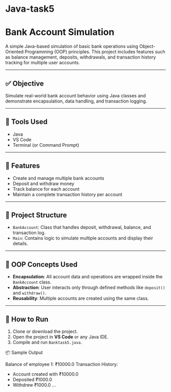 # Java-task5
# Bank Account Simulation

A simple Java-based simulation of basic bank operations using Object-Oriented Programming (OOP) principles. This project includes features such as balance management, deposits, withdrawals, and transaction history tracking for multiple user accounts.

---

## ✅ Objective

Simulate real-world bank account behavior using Java classes and demonstrate encapsulation, data handling, and transaction logging.

---

## 🔧 Tools Used

- Java
- VS Code
- Terminal (or Command Prompt)

---

## 🚀 Features

- Create and manage multiple bank accounts
- Deposit and withdraw money
- Track balance for each account
- Maintain a complete transaction history per account

---

## 📁 Project Structure

- `BankAccount`: Class that handles deposit, withdrawal, balance, and transaction log.
- `Main`: Contains logic to simulate multiple accounts and display their details.

---

## 🧠 OOP Concepts Used

- **Encapsulation**: All account data and operations are wrapped inside the `BankAccount` class.
- **Abstraction**: User interacts only through defined methods like `deposit()` and `withdraw()`.
- **Reusability**: Multiple accounts are created using the same class.

---

## 🏁 How to Run

1. Clone or download the project.
2. Open the project in **VS Code** or any Java IDE.
3. Compile and run `Banktask5.java`.

📦 Sample Output

Balance of employee 1: ₹10000.0
Transaction History:
- Account created with ₹10000.0
- Deposited ₹1000.0
- Withdrew ₹1000.0
...


